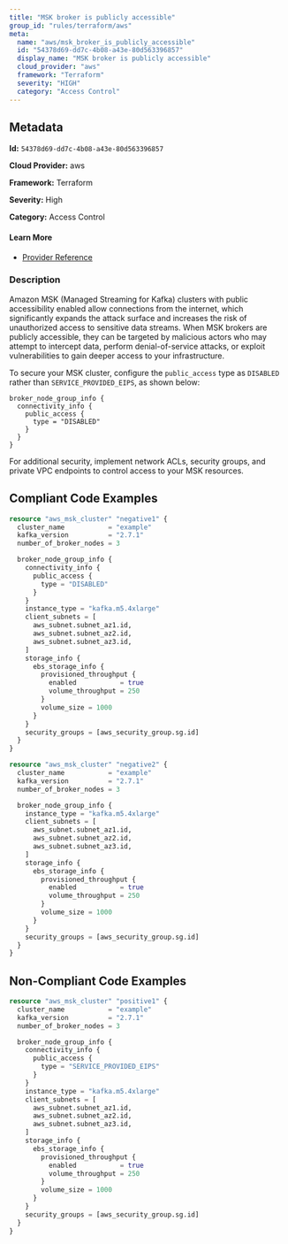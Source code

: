 ```yaml
---
title: "MSK broker is publicly accessible"
group_id: "rules/terraform/aws"
meta:
  name: "aws/msk_broker_is_publicly_accessible"
  id: "54378d69-dd7c-4b08-a43e-80d563396857"
  display_name: "MSK broker is publicly accessible"
  cloud_provider: "aws"
  framework: "Terraform"
  severity: "HIGH"
  category: "Access Control"
---
```

## Metadata

**Id:** `54378d69-dd7c-4b08-a43e-80d563396857`

**Cloud Provider:** aws

**Framework:** Terraform

**Severity:** High

**Category:** Access Control

#### Learn More

 - [Provider Reference](https://registry.terraform.io/providers/hashicorp/aws/latest/docs/resources/msk_cluster#public_access)

### Description

 Amazon MSK (Managed Streaming for Kafka) clusters with public accessibility enabled allow connections from the internet, which significantly expands the attack surface and increases the risk of unauthorized access to sensitive data streams. When MSK brokers are publicly accessible, they can be targeted by malicious actors who may attempt to intercept data, perform denial-of-service attacks, or exploit vulnerabilities to gain deeper access to your infrastructure. 

To secure your MSK cluster, configure the `public_access` type as `DISABLED` rather than `SERVICE_PROVIDED_EIPS`, as shown below:

```hcl
broker_node_group_info {
  connectivity_info {
    public_access {
      type = "DISABLED"
    }
  }
}
```

For additional security, implement network ACLs, security groups, and private VPC endpoints to control access to your MSK resources.


## Compliant Code Examples
```terraform
resource "aws_msk_cluster" "negative1" {
  cluster_name           = "example"
  kafka_version          = "2.7.1"
  number_of_broker_nodes = 3

  broker_node_group_info {
    connectivity_info {
      public_access {
        type = "DISABLED"
      }
    }
    instance_type = "kafka.m5.4xlarge"
    client_subnets = [
      aws_subnet.subnet_az1.id,
      aws_subnet.subnet_az2.id,
      aws_subnet.subnet_az3.id,
    ]
    storage_info {
      ebs_storage_info {
        provisioned_throughput {
          enabled           = true
          volume_throughput = 250
        }
        volume_size = 1000
      }
    }
    security_groups = [aws_security_group.sg.id]
  }
}

```

```terraform
resource "aws_msk_cluster" "negative2" {
  cluster_name           = "example"
  kafka_version          = "2.7.1"
  number_of_broker_nodes = 3

  broker_node_group_info {
    instance_type = "kafka.m5.4xlarge"
    client_subnets = [
      aws_subnet.subnet_az1.id,
      aws_subnet.subnet_az2.id,
      aws_subnet.subnet_az3.id,
    ]
    storage_info {
      ebs_storage_info {
        provisioned_throughput {
          enabled           = true
          volume_throughput = 250
        }
        volume_size = 1000
      }
    }
    security_groups = [aws_security_group.sg.id]
  }
}

```
## Non-Compliant Code Examples
```terraform
resource "aws_msk_cluster" "positive1" {
  cluster_name           = "example"
  kafka_version          = "2.7.1"
  number_of_broker_nodes = 3

  broker_node_group_info {
    connectivity_info {
      public_access {
        type = "SERVICE_PROVIDED_EIPS"
      }
    }
    instance_type = "kafka.m5.4xlarge"
    client_subnets = [
      aws_subnet.subnet_az1.id,
      aws_subnet.subnet_az2.id,
      aws_subnet.subnet_az3.id,
    ]
    storage_info {
      ebs_storage_info {
        provisioned_throughput {
          enabled           = true
          volume_throughput = 250
        }
        volume_size = 1000
      }
    }
    security_groups = [aws_security_group.sg.id]
  }
}

```